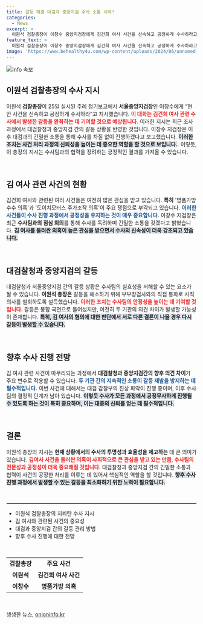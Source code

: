 ```yaml
---
title: 갈등 해결 대검과 중앙지검 수사 소통 시작!
categories:
  - News
excerpt: >
  이원석 검찰총장이 이창수 중앙지검장에게 김건희 여사 사건을 신속하고 공정하게 수사하라고 지시했다. 대검과 중앙지검 간의 갈등이 봉합 조짐을 보이는 가운데, 향후 수사 결과에 따라 새로운 잡음이 우려되고 있다. 클릭하여 자세한 내용을 확인해보세요!
feature_text: >
  이원석 검찰총장이 이창수 중앙지검장에게 김건희 여사 사건을 신속하고 공정하게 수사하라고 지시했다. 대검과 중앙지검 간의 갈등이 봉합 조짐을 보이는 가운데, 향후 수사 결과에 따라 새로운 잡음이 우려되고 있다. 클릭하여 자세한 내용을 확인해보세요!
image: 'https://www.behealthy4u.com/wp-content/uploads/2024/06/unnamed-file.png'
---
```


<p><img src="https://www.behealthy4u.com/wp-content/uploads/2024/06/unnamed-file.png" alt="info 속보" /></p>

<h2 data-ke-size="size26">이원석 검찰총장의 수사 지시</h2>

<p data-ke-size="size16">이원석 <b>검찰총장</b>이 25일 실시된 주례 정기보고에서 <b>서울중앙지검장</b>인 이창수에게 “현안 사건을 신속하고 공정하게 수사하라”고 지시했습니다. <b><span style="color: #ee2323;">이 대화는 김건희 여사 관련 수사에서 발생한 갈등을 완화하는 데 기여할 것으로 예상됩니다.</span></b> 이러한 지시는 최근 조사 과정에서 대검찰청과 중앙지검 간의 갈등 상황을 반영한 것입니다. 이창수 지검장은 이후 대검과의 긴밀한 소통을 통해 수사를 차질 없이 진행하겠다고 보고했습니다. <b><span style="background-color: #21538527;">이러한 조치는 사건 처리 과정의 신뢰성을 높이는 데 중요한 역할을 할 것으로 보입니다.</span></b>. 이렇듯, 이 총장의 지시는 수사팀과의 협력을 장려하는 긍정적인 결과를 가져올 수 있습니다.</p>

<p data-ke-size="size16">&nbsp;</p>

<h2 data-ke-size="size26">김 여사 관련 사건의 현황</h2>

<p data-ke-size="size16">김건희 여사와 관련된 여러 사건들은 여전히 많은 관심을 받고 있습니다. <b>특히</b> '명품가방 수수 의혹'과 '도이치모터스 주가조작 의혹'이 주요 쟁점으로 부각되고 있습니다. <b><span style="color: #1a5490;">이러한 사건들이 수사 진행 과정에서 공정성을 유지하는 것이 매우 중요합니다.</span></b> 이창수 지검장은 최근 <b>수사팀과의 점심 회의</b>를 통해 수사를 독려하며 긴밀한 소통을 갖겠다고 밝혔습니다. <b><span style="background-color: #21538527;">김 여사를 둘러싼 의혹이 높은 관심을 받으면서 수사의 신속성이 더욱 강조되고 있습니다.</span></b></p>

<p data-ke-size="size16">&nbsp;</p>

<h2 data-ke-size="size26">대검찰청과 중앙지검의 갈등</h2>

<p data-ke-size="size16">대검찰청과 서울중앙지검 간의 갈등 상황은 수사팀의 실효성을 저해할 수 있는 요소가 될 수 있습니다. <b>이원석 총장은</b> 갈등을 해소하기 위해 부부장검사와의 직접 통화로 사직 의사를 철회하도록 설득했습니다. <b><span style="color: #ee2323;">이러한 조치는 수사팀의 안정성을 높이는 데 기여할 것입니다.</span></b> 갈등은 봉합 국면으로 들어섰지만, 여전히 두 기관의 의견 차이가 발생할 가능성이 존재합니다. <b><span style="background-color: #21538527;">특히, 김 여사의 혐의에 대한 판단에서 서로 다른 결론이 나올 경우 다시 갈등이 발생할 수 있습니다.</span></b></p>

<p data-ke-size="size16">&nbsp;</p>

<h2 data-ke-size="size26">향후 수사 진행 전망</h2>

<p data-ke-size="size16">김 여사 관련 사건이 마무리되는 과정에서 <b>대검찰청과 중앙지검간의 향후 의견 차이</b>가 주요 변수로 작용할 수 있습니다. <b><span style="color: #1a5490;">두 기관 간의 지속적인 소통이 갈등 재발을 방지하는 데 필수적입니다.</span></b> 이번 사건에 대해서는 대검 감찰부의 진상 파악이 진행 중이며, 이후 수사팀의 결정적 단계가 남아 있습니다. <b><span style="background-color: #21538527;">이렇듯 수사가 모든 과정에서 공정무사하게 진행될 수 있도록 하는 것이 특히 중요하며, 이는 대중의 신뢰를 얻는 데 필수적입니다.</span></b></p>

<p data-ke-size="size16">&nbsp;</p>

<h2 data-ke-size="size26">결론</h2>

<p data-ke-size="size16">이원석 총장의 지시는 <b>현재 상황에서의 수사의 투명성과 효율성을 제고하는</b> 데 큰 의미가 있습니다. <b><span style="color: #ee2323;">김여사 사건을 둘러싼 의혹이 사회적으로 큰 관심을 받고 있는 만큼, 수사팀의 전문성과 공정성이 더욱 중요해질 것입니다.</span></b> 대검찰청과 중앙지검 간의 긴밀한 소통과 협력이 사건의 공정한 처리를 이루는 데 있어서 핵심적인 역할을 할 것입니다. <b><span style="background-color: #21538527;">향후 수사 진행 과정에서 발생할 수 있는 갈등을 최소화하기 위한 노력이 필요합니다.</span></b></p>

<p data-ke-size="size16">&nbsp;</p>

<hr style="border: 1px solid #ccc;"/>

<ul>
    <li>이원석 검찰총장의 지뢰탄 수사 지시</li>
    <li>김 여사와 관련된 사건의 중요성</li>
    <li>대검과 중앙지검 간의 갈등 관리 방법</li>
    <li>향후 수사 진행에 대한 전망</li>
</ul>

<p data-ke-size="size16">&nbsp;</p>

<table>
    <tr>
        <td style="text-align: center; height: 17px;"><b>검찰총장</b></td>
        <td style="text-align: center; height: 17px;"><b>주요 사건</b></td>
    </tr>
    <tr>
        <td style="text-align: center; height: 17px;"><b>이원석</b></td>
        <td style="text-align: center; height: 17px;"><b>김건희 여사 사건</b></td>
    </tr>
    <tr>
        <td style="text-align: center; height: 17px;"><b>이창수</b></td>
        <td style="text-align: center; height: 17px;"><b>명품가방 의혹</b></td>
    </tr>
</table>

<p data-ke-size="size16">&nbsp;</p>
생생한 뉴스, <a href="https://onioninfo.kr" rel="dofollow">onioninfo.kr</a>


